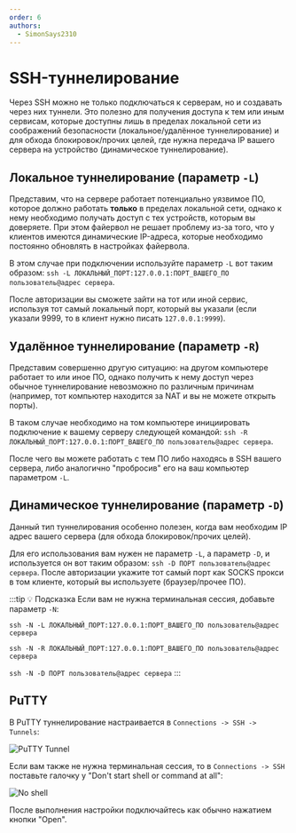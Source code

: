 ```yaml
---
order: 6
authors:
  - SimonSays2310
---
```


# SSH-туннелирование

Через SSH можно не только подключаться к серверам, но и создавать через них туннели. Это полезно для получения доступа к тем или иным сервисам, которые доступны лишь в пределах локальной сети из соображений безопасности (локальное/удалённое туннелирование) и для обхода блокировок/прочих целей, где нужна передача IP вашего сервера на устройство (динамическое туннелирование).

## Локальное туннелирование (параметр `-L`)

Представим, что на сервере работает потенциально уязвимое ПО, которое должно работать **только** в пределах локальной сети, однако к нему необходимо получать доступ с тех устройств, которым вы доверяете. При этом файервол не решает проблему из-за того, что у клиентов имеются динамические IP-адреса, которые необходимо постоянно обновлять в настройках файервола.

В этом случае при подключении используйте параметр `-L` вот таким образом: `ssh -L ЛОКАЛЬНЫЙ_ПОРТ:127.0.0.1:ПОРТ_ВАШЕГО_ПО пользователь@адрес сервера`.

После авторизации вы сможете зайти на тот или иной сервис, используя тот самый локальный порт, который вы указали (если указали 9999, то в клиент нужно писать `127.0.0.1:9999`).

## Удалённое туннелирование (параметр `-R`)

Представим совершенно другую ситуацию: на другом компьютере работает то или иное ПО, однако получить к нему доступ через обычное туннелирование невозможно по различным причинам (например, тот компьютер находится за NAT и вы не можете открыть порты).

В таком случае необходимо на том компьютере инициировать подключение к вашему серверу следующей командой: `ssh -R ЛОКАЛЬНЫЙ_ПОРТ:127.0.0.1:ПОРТ_ВАШЕГО_ПО пользователь@адрес сервера`.

После чего вы можете работать с тем ПО либо находясь в SSH вашего сервера, либо аналогично "пробросив" его на ваш компьютер параметром `-L`.

## Динамическое туннелирование (параметр `-D`)

Данный тип туннелирования особенно полезен, когда вам необходим IP адрес вашего сервера (для обхода блокировок/прочих целей).

Для его использования вам нужен не параметр `-L`, а параметр `-D`, и используется он вот таким образом: `ssh -D ПОРТ пользователь@адрес сервера`. После авторизации укажите тот самый порт как SOCKS прокси в том клиенте, который вы используете (браузер/прочее ПО).

:::tip :bulb: Подсказка
Если вам не нужна терминальная сессия, добавьте параметр `-N`:

`ssh -N -L ЛОКАЛЬНЫЙ_ПОРТ:127.0.0.1:ПОРТ_ВАШЕГО_ПО пользователь@адрес сервера`

`ssh -N -R ЛОКАЛЬНЫЙ_ПОРТ:127.0.0.1:ПОРТ_ВАШЕГО_ПО пользователь@адрес сервера`

`ssh -N -D ПОРТ пользователь@адрес сервера`
:::

## PuTTY

В PuTTY туннелирование настраивается в `Connections -> SSH -> Tunnels`:

![PuTTY Tunnel](/vds/sshtunnel/1.png)

Если вам также не нужна терминальная сессия, то в `Connections -> SSH` поставьте галочку у "Don't start shell or command at all":

![No shell](/vds/sshtunnel/2.png)

После выполнения настройки подключайтесь как обычно нажатием кнопки "Open".
